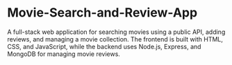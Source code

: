 # Movie-Search-and-Review-App
A full-stack web application for searching movies using a public API, adding reviews, and managing a movie collection. The frontend is built with HTML, CSS, and JavaScript, while the backend uses Node.js, Express, and MongoDB for managing movie reviews.
